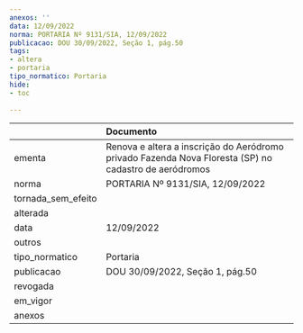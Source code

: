 ```yaml
---
anexos: ''
data: 12/09/2022
norma: PORTARIA Nº 9131/SIA, 12/09/2022
publicacao: DOU 30/09/2022, Seção 1, pág.50
tags:
- altera
- portaria
tipo_normatico: Portaria
hide: 
- toc 
 
---
```


|                    | Documento                                                                                             |
|:-------------------|:------------------------------------------------------------------------------------------------------|
| ementa             | Renova e altera a inscrição do Aeródromo privado Fazenda Nova Floresta (SP) no cadastro de aeródromos |
| norma              | PORTARIA Nº 9131/SIA, 12/09/2022                                                                      |
| tornada_sem_efeito |                                                                                                       |
| alterada           |                                                                                                       |
| data               | 12/09/2022                                                                                            |
| outros             |                                                                                                       |
| tipo_normatico     | Portaria                                                                                              |
| publicacao         | DOU 30/09/2022, Seção 1, pág.50                                                                       |
| revogada           |                                                                                                       |
| em_vigor           |                                                                                                       |
| anexos             |                                                                                                       |